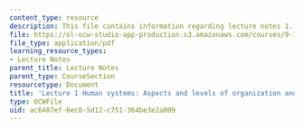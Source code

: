 ```yaml
---
content_type: resource
description: This file contains information regarding lecture notes 1.
file: https://ol-ocw-studio-app-production.s3.amazonaws.com/courses/9-70-social-psychology-spring-2013/ac6487ef6ec85d12c751364be3e2a009_MIT9_70S13_Hman_Apcts_L1.pdf
file_type: application/pdf
learning_resource_types:
- Lecture Notes
parent_title: Lecture Notes
parent_type: CourseSection
resourcetype: Document
title: 'Lecture 1 Human systems: Aspects and levels of organization and development'
type: OCWFile
uid: ac6487ef-6ec8-5d12-c751-364be3e2a009
---
```

